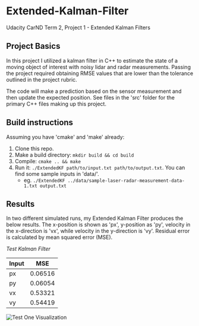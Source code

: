 # Extended-Kalman-Filter
Udacity CarND Term 2, Project 1 - Extended Kalman Filters

## Project Basics
In this project I utilized a kalman filter in C++ to estimate the state of a moving object of interest with noisy lidar and radar measurements. Passing the project required obtaining RMSE values that are lower than the tolerance outlined in the project rubric.

The code will make a prediction based on the sensor measurement and then update the expected position. See files in the 'src' folder for the primary C++ files making up this project.

## Build instructions
Assuming you have 'cmake' and 'make' already:
1. Clone this repo.
2. Make a build directory: `mkdir build && cd build`
3. Compile: `cmake .. && make`
4. Run it: `./ExtendedKF path/to/input.txt path/to/output.txt`. You can find some sample inputs in 'data/'.
    * eg. `./ExtendedKF ../data/sample-laser-radar-measurement-data-1.txt output.txt`

## Results
In two different simulated runs, my Extended Kalman Filter produces the below results. The x-position is shown as 'px', y-position as 'py', velocity in the x-direction is 'vx', while velocity in the y-direction is 'vy'. Residual error is calculated by mean squared error (MSE).

*Test Kalman Filter*

| Input |   MSE   |
| ----- | ------- |
|  px   | 0.06516 |
|  py   | 0.06054 |
|  vx   | 0.53321 |
|  vy   | 0.54419 |

![Test One Visualization](https://github.com/mvirgo/Extended-Kalman-Filter/blob/master/vis_1.png "Test One Visualization")



